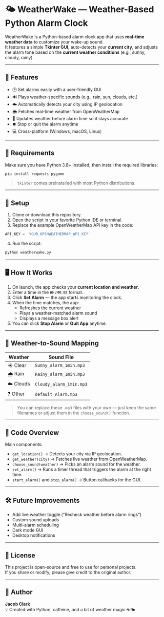 # 🌤️ WeatherWake — Weather-Based Python Alarm Clock

WeatherWake is a Python-based alarm clock app that uses **real-time weather data** to customize your wake-up sound.  
It features a simple **Tkinter GUI**, auto-detects your **current city**, and adjusts the alarm tone based on the **current weather conditions** (e.g., sunny, cloudy, rainy).

---

## 🚀 Features

- 🕒 Set alarms easily with a user-friendly GUI  
- 🔊 Plays weather-specific sounds (e.g., rain, sun, clouds, etc.)  
- ☁️ Automatically detects your city using IP geolocation  
- 🌦️ Fetches real-time weather from OpenWeatherMap  
- 🔁 Updates weather before alarm time so it stays accurate  
- ⏹️ Stop or quit the alarm anytime  
- 💻 Cross-platform (Windows, macOS, Linux)

---

## 🧰 Requirements

Make sure you have Python 3.8+ installed, then install the required libraries:

```bash
pip install requests pygame
```

> `tkinter` comes preinstalled with most Python distributions.

---

## 🔑 Setup

1. Clone or download this repository.  
2. Open the script in your favorite Python IDE or terminal.  
3. Replace the example OpenWeatherMap API key in the code:

```python
API_KEY = 'YOUR_OPENWEATHERMAP_API_KEY'
```

4. Run the script:

```bash
python weatherwake.py
```

---

## 🖥️ How It Works

1. On launch, the app checks your **current location and weather**.
2. Enter a time in the `HH:MM:SS` format.
3. Click **Set Alarm** — the app starts monitoring the clock.
4. When the time matches, the app:
   - Refreshes the current weather
   - Plays a weather-matched alarm sound
   - Displays a message box alert
5. You can click **Stop Alarm** or **Quit App** anytime.

---

## 🔔 Weather-to-Sound Mapping

| Weather | Sound File |
|----------|-------------|
| ☀️ Clear | `Sunny_alarm_1min.mp3` |
| 🌧️ Rain | `Rainy_alarm_1min.mp3` |
| ☁️ Clouds | `Cloudy_alarm_1min.mp3` |
| ❓ Other | `default_Alarm.mp3` |

> You can replace these `.mp3` files with your own — just keep the same filenames or adjust them in the `choose_sound()` function.

---

## 🧩 Code Overview

Main components:
- `get_location()` → Detects your city via IP geolocation.  
- `get_weather(city)` → Fetches live weather from OpenWeatherMap.  
- `choose_sound(weather)` → Picks an alarm sound for the weather.  
- `set_alarm()` → Runs a timer thread that triggers the alarm at the right time.  
- `start_alarm()` and `stop_alarm()` → Button callbacks for the GUI.  

---

## 🛠️ Future Improvements

- Add live weather toggle (“Recheck weather before alarm rings”)  
- Custom sound uploads  
- Multi-alarm scheduling  
- Dark mode GUI  
- Desktop notifications

---

## 📜 License

This project is open-source and free to use for personal projects.  
If you share or modify, please give credit to the original author.

---

## 👤 Author

**Jacob Clark**  
💡 Created with Python, caffeine, and a bit of weather magic ☕🌤️  
